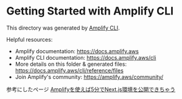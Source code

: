 # Getting Started with Amplify CLI
This directory was generated by [Amplify CLI](https://docs.amplify.aws/cli).

Helpful resources:
- Amplify documentation: https://docs.amplify.aws
- Amplify CLI documentation: https://docs.amplify.aws/cli
- More details on this folder & generated files: https://docs.amplify.aws/cli/reference/files
- Join Amplify's community: https://amplify.aws/community/

参考にしたページ
[Amplifyを使えば5分でNext.js環境を公開できちゃう](https://zenn.dev/nus3/articles/89168a3485a544c792d5)
